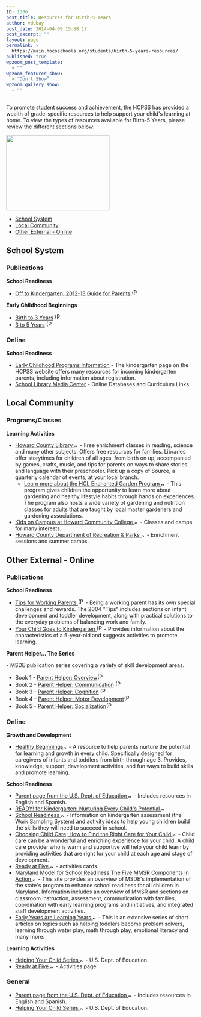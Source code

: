 ```yaml
---
ID: 1306
post_title: Resources for Birth-5 Years
author: vdubay
post_date: 2014-04-09 15:58:17
post_excerpt: ""
layout: page
permalink: >
  https://main.hocoschools.org/students/birth-5-years-resources/
published: true
wpzoom_post_template:
  - ""
wpzoom_featured_show:
  - "Don't Show"
wpzoom_gallery_show:
  - ""
---
```

<p>To promote student success and achievement, the HCPSS has provided a wealth of grade-specific resources to help support your child's learning at home. To view the  types of resources available for Birth-5 Years, please review the different sections below:</p>

<img src="/f/students/birth5_pic1.jpg" alt="" width="275" height="200" border="0" />

<ul>
  <li><a href="#school">School System</a></li>
  <li><a href="#local">Local Community</a></li>
  <li><a href="#external">Other External - Online</a></li>
</ul>

<h2><a name="school"></a>School System</h2>

<h3>Publications</h3>

<p><strong>School Readiness</strong></p>
<ul>
  <li><a href="/f/newlanguages/docs/eng_off2kinder201213.pdf">Off to Kindergarten: 2012-13 Guide for Parents <img src="/f/images/bullet-pdf.gif" border="0" align="bottom" width="16" height="16" alt="(PDF)"></a></li>
</ul>
</li>

<p><strong>Early Childhood Beginnings</strong></p>
<ul>
  <li><a href="/f/newlanguages/docs/eng_ecbegin_birth-3yr.pdf">Birth to 3 Years</a> <img src="/f/images/bullet-pdf.gif" border="0" align="bottom" width="16" height="16" alt="(PDF)"></li>
  <li><a href="/f/newlanguages/docs/eng_ecbegin_3-5yr.pdf">3 to 5 Years</a> <img src="/f/images/bullet-pdf.gif" border="0" align="bottom" width="16" height="16" alt="(PDF)"></li>
</ul>

<h3>Online</h3>
<p><strong>School Readiness</strong></p>
<ul>
  <li><a href="http://www.hcpss.org/schools/kindergarten.shtml" target="_blank">Early Childhood Programs Information</a> - The kindergarten page on the HCPSS website offers many resources for incoming kindergarten parents, including information about registration.</li>
  <li><a href="http://www2.hcpss.org/met/media/currlinks/curlinks.html" target="_blank">School Library Media Center</a> - Online Databases and Curriculum Links.</li>
</ul>

<h2><a name="local"></a>Local Community</h2>
<h3>Programs/Classes</h3>

<p><strong>Learning Activities</strong></p>
<ul>
  <li><a href="http://hclibrary.org/index.php?page=22" target="_blank">Howard County Library <img src="/f/images/new_webpage.gif" border="0" align="bottom" width="11" height="10" alt="new webpage" /></a> - Free enrichment classes in reading, science and many other subjects. Offers free resources for families. Libraries offer storytimes for children of all ages, from birth on up, accompanied by games, crafts, music, and tips for parents on ways to share stories and language with their preschooler. Pick up a copy of Source, a quarterly calendar of events, at your local branch.
   <ul>  
    <li><a href="http://youtu.be/FAFWQH94CZY" target="_blank">Learn more about the HCL Enchanted Garden Program </a><a href="http://www.howardcountymd.gov/departments.aspx?ID=4294969779" target="_blank"><img src="/f/images/new_webpage.gif" border="0" align="bottom" width="11" height="10" alt="new webpage" /></a> - This program gives children the opportunity to learn more about gardening and healthy lifestyle habits through hands on experiences. The program also hosts a wide variety of gardening and nutrition classes for adults that are taught by local master gardeners and gardening associations.</li>
   </ul>
  </li>
  <li><a href="http://coned.howardcc.edu/kids_on_campus/" target="_blank">Kids on Campus at Howard Community College <img src="/f/images/new_webpage.gif" border="0" align="bottom" width="11" height="10" alt="new webpage" /></a> - Classes and camps for many interests.</li>
  <li><a href="http://www.howardcountymd.gov/departments.aspx?ID=4294969779" target="_blank">Howard County Department of Recreation &amp; Parks <img src="/f/images/new_webpage.gif" border="0" align="bottom" width="11" height="10" alt="new webpage" /></a> - Enrichment sessions and summer camps.</li>
</ul>

<h2><a name="external"></a>Other External - Online</h2>
<h3>Publications</h3>

<p><strong>School Readiness</strong></p>
<ul>
  <li><a href="http://mdchildcare.org/mdcfc/pdfs/tips.pdf" target="_blank">Tips for Working Parents <img src="/f/images/bullet-pdf.gif" border="0" align="bottom" width="16" height="16" alt="(PDF)"></a> - Being a working parent has its own special challenges and rewards. The 2004 "Tips" includes sections on infant development and toddler development, along with practical solutions to the everyday problems of balancing work and family.</li>
  <li><a href="http://www.marylandpublicschools.org/nr/rdonlyres/5f3db0ce-786e-4bae-9f11-f1dca1cc0f24/1968/kindergarten_english.pdf">Your Child Goes to Kindergarten <img src="/f/images/bullet-pdf.gif" border="0" align="bottom" width="16" height="16" alt="(PDF)"></a> - Provides information about the characteristics of a 5-year-old and suggests activities to promote learning.</li>
</ul>

<p><strong>Parent Helper... The Series</strong></p> - MSDE publication series covering a variety of skill development areas.</p>
<ul>
  <li>Book 1 -  <a href="/f/students/msde_parenthelper1_overview.pdf">Parent Helper: Overview</a><img src="/f/images/bullet-pdf.gif" border="0" align="bottom" width="16" height="16" alt="(PDF)"></li>
  <li>Book 2 - <a href="/f/students/msde_parenthelper2_communication.pdf">Parent Helper: Communication</a> <img src="/f/images/bullet-pdf.gif" border="0" align="bottom" width="16" height="16" alt="(PDF)"></li>
  <li>Book 3 - <a href="/f/students/msde_parenthelper3_cognition.pdf">Parent Helper: Cognition</a> <img src="/f/images/bullet-pdf.gif" border="0" align="bottom" width="16" height="16" alt="(PDF)"></li>
  <li>Book 4 - <a href="/f/students/msde_parenthelper4_motor.pdf">Parent Helper: Motor Development</a><img src="/f/images/bullet-pdf.gif" border="0" align="bottom" width="16" height="16" alt="(PDF)"></li>
  <li>Book 5 - <a href="/f/students/msde_parenthelper5_socialization.pdf">Parent Helper: Socialization</a><img src="/f/images/bullet-pdf.gif" border="0" align="bottom" width="16" height="16" alt="(PDF)"></li>
</ul>

<h3>Online</h3>
<p><strong>Growth and Development</strong></p>
<ul>
  <li><a href="www.marylandhealthybeginnings.org" target="_blank">Healthy Beginnings</a></a><img src="/f/images/new_webpage.gif" border="0" align="bottom" width="11" height="10" alt="new webpage" /> - A resource to help parents nurture the potential for learning and growth in every child. Specifically designed for caregivers of infants and toddlers from birth through age 3. Provides, knowledge, support, development activities, and fun ways to build skills and promote learning.</li>
</ul>

<p><strong>School Readiness</strong></p>
<ul>
  <li><a href="http://www2.ed.gov/parents/landing.jhtml" target="blank">Parent page from the U.S. Dept. of Education <img src="/f/images/new_webpage.gif" border="0" align="bottom" width="11" height="10" alt="new webpage" /></a> - Includes resources in English and Spanish.</a></li>
  <li><a href="http://www.readyforkindergarten.org/" target="_blank">READY! for Kindergarten: Nurturing Every Child's Potential <img src="/f/images/new_webpage.gif" border="0" align="bottom" width="11" height="10" alt="new webpage" /></a></li>
  <li><a href="http://mdchildcare.org/mdcfc/for_parents/parentsmmsr.html" target="_blank">School Readiness <img src="/f/images/new_webpage.gif" border="0" align="bottom" width="11" height="10" alt="new webpage" /></a> - Information on kindergarten assessment (the Work Sampling System) and activity ideas to help young children build the skills they will need to succeed in school.</li>
  <li><a href="http://mdchildcare.org/mdcfc/for_parents/choosing.html" target="_blank">Choosing Child Care; How to Find the Right Care for Your Child <img src="/f/images/new_webpage.gif" border="0" align="bottom" width="11" height="10" alt="new webpage" /></a> - Child care can be a wonderful and enriching experience for your child. A child care provider who is warm and supportive will help your child learn by providing activities that are right for your child at each age and stage of development.</li>
  <li><a href="http://www.readyatfive.org/raf/for-parents/activity-cards.html" target="_blank">Ready at Five <img src="/f/images/new_webpage.gif" border="0" align="bottom" width="11" height="10" alt="new webpage" /></a> - activities cards.</li>
  <li><a href="http://www.mdk12.org/instruction/ensure/MMSR/index.html" target="_blank">Maryland Model for School Readiness The Five MMSR Components in Action <img src="/f/images/new_webpage.gif" border="0" align="bottom" width="11" height="10" alt="new webpage" /></a> - This site provides an overview of MSDE's implementation of the state's program to enhance school readiness for all children in Maryland.  Information includes an overview of MMSR and sections on classroom instruction, assessment, communication with families, coordination with early learning programs and initiatives, and integrated staff development activities.</li>
  <li><a href="http://families.naeyc.org/" target="_blank">Early Years are Learning Years <img src="/f/images/new_webpage.gif" border="0" align="bottom" width="11" height="10" alt="new webpage" /></a> - This is an extensive series of short articles on topics such as helping toddlers become problem solvers, learning through water play, math through play, emotional literacy and many more.</li>
</ul>

<p><strong>Learning Activities</strong></p>
<ul>
  <li><a href="http://www2.ed.gov/parents/academic/help/hyc.html" target="_blank">Helping Your Child Series <img src="/f/images/new_webpage.gif" border="0" align="bottom" width="11" height="10" alt="new webpage" /></a> -  U.S. Dept. of Education.</li>
  <li><a href="http://www.readyatfive.org/raf/for-parents/activites-to-do-with-your-child.html" target="_blank">Ready at Five <img src="/f/images/new_webpage.gif" border="0" align="bottom" width="11" height="10" alt="new webpage" /></a> - Activities page.</li>
</ul>

<h3>General</h3>
<ul>
  <li><a href="http://www2.ed.gov/parents/landing.jhtml" target="blank">Parent page from the U.S. Dept. of Education <img src="/f/images/new_webpage.gif" border="0" align="bottom" width="11" height="10" alt="new webpage" /></a> - Includes resources in English and Spanish.</a></li>
  <li><a href="http://www2.ed.gov/parents/academic/help/hyc.html" target="_blank">Helping Your Child Series <img src="/f/images/new_webpage.gif" border="0" align="bottom" width="11" height="10" alt="new webpage" /></a> -  U.S. Dept. of Education.</li>
</ul>